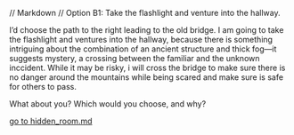 // Markdown //
Option B1: Take the flashlight and venture into the hallway.

I’d choose the path to the right leading to the old bridge. I am going to take the flashlight and ventures into the hallway, because there is something intriguing about the combination of an ancient structure and thick fog—it suggests mystery, a crossing between the familiar and the unknown inccident. While it may be risky, i will cross the bridge to make sure there is no danger around the mountains while being scared and make sure is safe for others to pass.

What about you? Which would you choose, and why?

[go to hidden_room.md](main)
